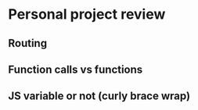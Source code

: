 # Personal project review

## Routing

## Function calls vs functions

## JS variable or not (curly brace wrap)
